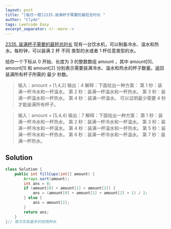 ```yaml
---
layout: post
title: "[每日一题]2335.装满杯子需要的最短总时长 "
author: "Clyde"
tags: Leetcode Easy
excerpt_separator: <!--more-->
---
```


[2335. 装满杯子需要的最短总时长](https://leetcode.cn/problems/minimum-amount-of-time-to-fill-cups/)   现有一台饮水机，可以制备冷水、温水和热水。每秒钟，可以装满 2 杯 不同 类型的水或者 1 杯任意类型的水。<!--more-->

给你一个下标从 0 开始、长度为 3 的整数数组 amount ，其中 amount[0]、amount[1] 和 amount[2] 分别表示需要装满冷水、温水和热水的杯子数量。返回装满所有杯子所需的 最少 秒数。

> 输入：amount = [1,4,2]
> 输出：4
> 解释：下面给出一种方案：
> 第 1 秒：装满一杯冷水和一杯温水。
> 第 2 秒：装满一杯温水和一杯热水。
> 第 3 秒：装满一杯温水和一杯热水。
> 第 4 秒：装满一杯温水。
> 可以证明最少需要 4 秒才能装满所有杯子。

> 输入：amount = [5,4,4]
> 输出：7
> 解释：下面给出一种方案：
> 第 1 秒：装满一杯冷水和一杯热水。
> 第 2 秒：装满一杯冷水和一杯温水。
> 第 3 秒：装满一杯冷水和一杯温水。
> 第 4 秒：装满一杯温水和一杯热水。
> 第 5 秒：装满一杯冷水和一杯热水。
> 第 6 秒：装满一杯冷水和一杯温水。
> 第 7 秒：装满一杯热水。


## Solution 

```java
class Solution {
    public int fillCups(int[] amount) {
        Arrays.sort(amount);
        int ans = 0;
        if (amount[0] + amount[1] > amount[2]) {
            ans = (amount[0] + amount[1] + amount[2] + 1) / 2;
        } else {
            ans = amount[2];
        }
        return ans;
    }
}// 每次先取最多的前两种水
```
